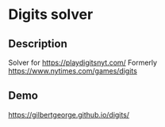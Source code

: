 # Digits solver

## Description
Solver for https://playdigitsnyt.com/
Formerly https://www.nytimes.com/games/digits

## Demo
https://gilbertgeorge.github.io/digits/